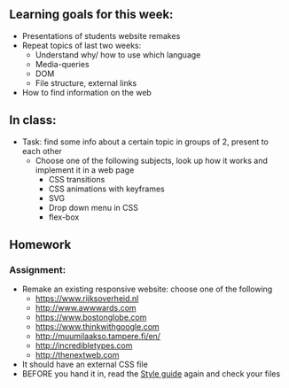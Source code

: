 ## Learning goals for this week:
 * Presentations of students website remakes
 * Repeat topics of last two weeks:
   * Understand why/ how to use which language
   * Media-queries
   * DOM
   * File structure, external links
 * How to find information on the web


## In class:
 * Task: find some info about a certain topic in groups of 2, present to each other
   * Choose one of the following subjects, look up how it works and implement it in a web page
      * CSS transitions
      * CSS animations with keyframes
      * SVG
      * Drop down menu in CSS
      * flex-box

## Homework

### Assignment:
 * Remake an existing responsive website: choose one of the following
   * https://www.rijksoverheid.nl
   * http://www.awwwards.com
   * https://www.bostonglobe.com
   * https://www.thinkwithgoogle.com
   * http://muumilaakso.tampere.fi/en/
   * http://incredibletypes.com
   * http://thenextweb.com
 * It should have an external CSS file
 * BEFORE you hand it in, read the <a href="http://www.w3schools.com/html/html5_syntax.asp" target="_blank">Style guide</a> again and check your files

